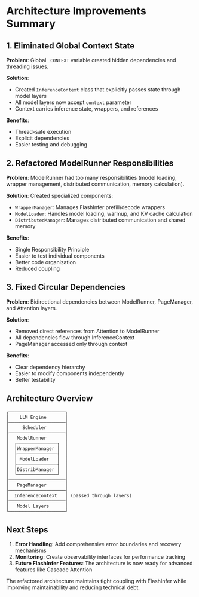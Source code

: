 # Architecture Improvements Summary

## 1. Eliminated Global Context State

**Problem**: Global `_CONTEXT` variable created hidden dependencies and threading issues.

**Solution**: 
- Created `InferenceContext` class that explicitly passes state through model layers
- All model layers now accept `context` parameter
- Context carries inference state, wrappers, and references

**Benefits**:
- Thread-safe execution
- Explicit dependencies
- Easier testing and debugging

## 2. Refactored ModelRunner Responsibilities

**Problem**: ModelRunner had too many responsibilities (model loading, wrapper management, distributed communication, memory calculation).

**Solution**: Created specialized components:
- `WrapperManager`: Manages FlashInfer prefill/decode wrappers
- `ModelLoader`: Handles model loading, warmup, and KV cache calculation
- `DistributedManager`: Manages distributed communication and shared memory

**Benefits**:
- Single Responsibility Principle
- Easier to test individual components
- Better code organization
- Reduced coupling

## 3. Fixed Circular Dependencies

**Problem**: Bidirectional dependencies between ModelRunner, PageManager, and Attention layers.

**Solution**:
- Removed direct references from Attention to ModelRunner
- All dependencies flow through InferenceContext
- PageManager accessed only through context

**Benefits**:
- Clear dependency hierarchy
- Easier to modify components independently
- Better testability

## Architecture Overview

```
┌─────────────────────┐
│    LLM Engine       │
├─────────────────────┤
│     Scheduler       │
├─────────────────────┤
│   ModelRunner       │
│  ┌───────────────┐  │
│  │WrapperManager │  │
│  ├───────────────┤  │
│  │ ModelLoader   │  │
│  ├───────────────┤  │
│  │DistribManager │  │
│  └───────────────┘  │
├─────────────────────┤
│   PageManager       │
├─────────────────────┤
│  InferenceContext   │ (passed through layers)
├─────────────────────┤
│   Model Layers      │
└─────────────────────┘
```

## Next Steps

1. **Error Handling**: Add comprehensive error boundaries and recovery mechanisms
2. **Monitoring**: Create observability interfaces for performance tracking
3. **Future FlashInfer Features**: The architecture is now ready for advanced features like Cascade Attention

The refactored architecture maintains tight coupling with FlashInfer while improving maintainability and reducing technical debt.